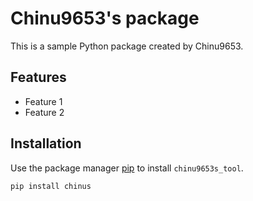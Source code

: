 # Chinu9653's package

This is a sample Python package created by Chinu9653.

## Features
- Feature 1
- Feature 2

## Installation
Use the package manager [pip](https://pip.pypa.io/en/stable/) to install `chinu9653s_tool`.

```bash
pip install chinus